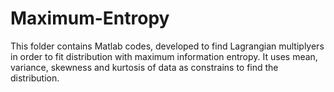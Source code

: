 # Maximum-Entropy
This folder contains Matlab codes, developed to find Lagrangian multiplyers in order to fit distribution with maximum information entropy.
It uses mean, variance, skewness and kurtosis of data as constrains to find the distribution. 
